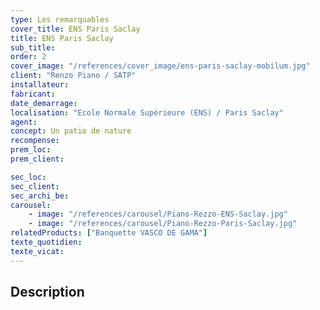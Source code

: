 ```yaml
---
type: Les remarquables
cover_title: ENS Paris Saclay
title: ENS Paris Saclay
sub_title:
order: 2
cover_image: "/references/cover_image/ens-paris-saclay-mobilum.jpg"
client: "Renzo Piano / SATP"
installateur:
fabricant:
date_demarrage:
localisation: "Ecole Normale Supérieure (ENS) / Paris Saclay"
agent:
concept: Un patio de nature
recompense:
prem_loc:
prem_client:

sec_loc:
sec_client:
sec_archi_be:
carousel:
    - image: "/references/carousel/Piano-Rezzo-ENS-Saclay.jpg"
    - image: "/references/carousel/Piano-Rezzo-Paris-Saclay.jpg"
relatedProducts: ["Banquette VASCO DE GAMA"]
texte_quotidien:
texte_vicat:
---
```


## Description
